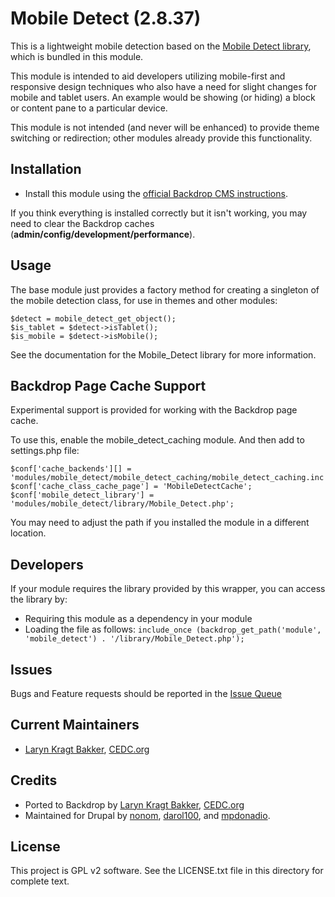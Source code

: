 Mobile Detect (2.8.37)
======================

This is a lightweight mobile detection based on the [Mobile Detect library](https://github.com/serbanghita/Mobile-Detect),
which is bundled in this module.

This module is intended to aid developers utilizing mobile-first and
responsive design techniques who also have a need for slight changes for
mobile and tablet users. An example would be showing (or hiding) a block
or content pane to a particular device.

This module is not intended (and never will be enhanced) to provide
theme switching or redirection; other modules already provide this
functionality.

Installation
------------

- Install this module using the [official Backdrop CMS instructions](https://backdropcms.org/guide/modules).

If you think everything is installed correctly but it isn't working, you may
need to clear  the Backdrop caches (**admin/config/development/performance**).

Usage
------------

The base module just provides a factory method for creating a singleton
of the mobile detection class, for use in themes and other modules:

    $detect = mobile_detect_get_object();
    $is_tablet = $detect->isTablet();
    $is_mobile = $detect->isMobile();

See the documentation for the Mobile_Detect library for more information.

Backdrop Page Cache Support
-------------------------

Experimental support is provided for working with the Backdrop page cache.

To use this, enable the mobile_detect_caching module.  And then add
to settings.php file:

    $conf['cache_backends'][] = 'modules/mobile_detect/mobile_detect_caching/mobile_detect_caching.inc';
    $conf['cache_class_cache_page'] = 'MobileDetectCache';
    $conf['mobile_detect_library'] = 'modules/mobile_detect/library/Mobile_Detect.php';

You may need to adjust the path if you installed
the module in a different location.

Developers
------------

If your module requires the library provided by this wrapper, you can access the
library by:

- Requiring this module as a dependency in your module
- Loading the file as follows: `include_once (backdrop_get_path('module', 'mobile_detect') . '/library/Mobile_Detect.php');`

Issues
------

Bugs and Feature requests should be reported in the [Issue Queue](https://github.com/backdrop-contrib/mobile_detect/issues)

Current Maintainers
-------------------

- [Laryn Kragt Bakker](https://github.com/laryn), [CEDC.org](https://CEDC.org)

Credits
-------

- Ported to Backdrop by [Laryn Kragt Bakker](https://github.com/laryn), [CEDC.org](https://CEDC.org)
- Maintained for Drupal by [nonom](https://www.drupal.org/u/nonom), [darol100](https://www.drupal.org/u/darol100), and [mpdonadio](https://www.drupal.org/u/mpdonadio).


License
-------

This project is GPL v2 software. See the LICENSE.txt file in this directory for
complete text.
